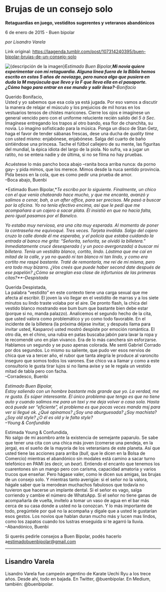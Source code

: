 # Brujas de un consejo solo

**Retaguardias en juego, vestiditos sugerentes y veteranos abandónicos**

6 de enero de 2015 - Buen bipolar

_por Lisandro Varela_

Link original: https://laagenda.tumblr.com/post/107314240395/buen-bipolar-brujas-de-un-consejo-solo

![{descripción de la imagen}](https://64.media.tumblr.com/f5183e7bf8bb3861c4cce5bc074333a6/tumblr_inline_pjzya1SQbw1t6q87u_500.jpg)E*stimado Buen Bipolar,**Mi novia quiere experimentar con mi retaguardia. Alguna línea fuera de la Biblia hemos escrito en estos 5 años de noviazgo, pero nunca algo que pusiera en duda la M mayúscula que llevo y la F que lleva ella en el pasaporte. ¿Cómo hago para entrar en ese mundo y salir ileso?**–Bonifacio*

Querido Bonifacio,  
Usted y yo sabemos que esa cola ya está jugada. Por eso vamos a discutir la manera de relajar el músculo y los prejuicios de mil horas en los vestuarios tensos de chistes maricones. Cierre los ojos e imagínese un general vencido pero con el uniforme reluciente recién salido del *5 à Sec*. Imagínese entregando los trapos al otro bando, esa flor de chanchita, su novia. Lo imagino sofisticado para la música. Ponga un disco de Stan Getz, haga el favor de tender sábanas frescas, dese una ducha de *quality time* con usted mismo: enjabónese, enjabónese. Salga del cuarto de baño sintiéndose una princesa. Tache el fútbol callejero de su mente, las figuritas del mundial, la épica idiota del largo de la piola. No sufra, va a jugar un ratito, no se entera nadie y de última, si no se filma no hay pruebas.

Acuéstese lo más pancho boca abajo –ranita boca arriba nunca: da porno gay– y pida mimos, que los merece. Mimos desde la nuca sentido provincia. Pida besos en la cola, que es como pedir una prueba de amor.   
–Boca abajo, Buenbi

*Estimado Buen Bipolar,**Te escribo por lo siguiente. Finalmente, un chico con el que venía chateando hace mucho, y que me encanta, avanzó y salimos a cenar, bah, a un after office, para ser precisos. Me pasó a buscar por la oficina. Yo no tenía efectivo encima, así que le pedí que me acompañara a un cajero a sacar plata. Él insistió en que no hacía falta, pero igual pasamos por el Banelco.*

*Yo estaba muy nerviosa, era una cita muy esperada. Al momento de poner la contraseña me equivoqué. Tres veces. Tarjeta inválida. Salgo del cajero cruzo la calle donde él me esperaba, y el policía que estaba cuidando la entrada al banco me grita: “Señorita, señorita, se olvidó la billetera.” Inmediatamente crucé desesperada ( y un poco avergonzada) a buscar mi billetera. Tenía un vestidito blanco, cortito, lindo. Lástima que me caí en mitad de la calle, y ya no quedó ni tan blanco ni tan lindo, y como era cortito me raspé bastante. Traté de remontarla, me reí de mi misma, pero era todo muy bizarro. ¿Vos creés que puede haber second date después de ese papelón? ¿Cómo se arreglan esa clase de infortunios de las primeras citas?**–Despistada*

Querida Despistada,  
La palabra “vestidito” en este contexto tiene una  carga sexual que me afecta al escribir. El joven la vio llegar en el vestidito de marras y a los siete minutos su lindo traste volaba por el aire. De pronto flash, la chica del vestido blanco mostrando ese bum bum que bastante bien debe estar (porque si no, manda palazzo). Analicemos el segundo hecho de la cita, que usted valora como problemático y yo como todo favorable. En el incidente de la billetera (la próxima déjese invitar, y después llama para invitar usted, Kasparov) usted mostró despiste por emoción romántica. El otro día, en el chino, una rubia en patas buscaba jabón para lavar la ropa y le recomendé uno en plan vivanco. Era de lo más canchera sin esforzarse. Hablamos un segundo y se puso apenas colorada. Me sentí Gabriel Corrado por dos segundos. Lo mismo su saliente, que pudo ver esos nervios de chica que va a tercer año, el rubor que tanta alegría le produce al varoncito inseguro que somos todos los varones. Ese chico va a llamar y como a este consultorio le gusta tirar lujos si no llama avise y se le regala un vestido mitad de tabla pero con facha.  
–Corradesco, Buenbi

*Estimado Buen Bipolar,  
Estoy saliendo con un hombre bastante más grande que yo. La verdad, me re gusta. Es súper interesante. El único problema que tengo es que no tiene auto y cuando salimos me para un taxi y me deja volver a casa sola. Hasta acá puede ser “eficiente”, el problema es que pocas veces manda msj para ver si llegué ok. ¿Qué opinamos? ¿Soy una aburguesada? ¿Soy machista? ¿Soy old style? ¿O él es old y le falta style?  
–Young & Confundida*

Estimada Young & Confundida,  
No salgo de mi asombro ante la existencia de semejante paparulo. Se sabe que tener una cita con una chica más joven (comerse  una pendeja, en la jerga), es el sueño de la mayoría de los veteranians de este planeta. Así que usted tiene las acciones para arriba (*bull*, que le dicen en la Bolsa de Comercio) mientras el abandónico sin modales está camino a sacar turno telefónico en PAMI (es decir, un *bear*). Entiendo el encanto que tenemos los cuarentones sin un mango pero con carisma, capacidad amatoria y varios trucos que enseñar. Pero hágase valer, como le dicen sus amigas, las brujas de un consejo solo. Y mientras tanto averigüe: si el señor no la valora, hágale saber que la merodean muchachos fabulosos que todavía no tuvieron que hacerse un implante dental. Si el señor es vago, salga corriendo y cambie el número de WhatsApp. Si el señor no tiene ganas de acompañarla de vuelta, invítelo a tomar un vaso de agua en el bar más cerca de su casa donde a usted no la conozcan. Y lo más importante de todo, pregúntele por qué no la acompaña y dígale que a usted le gustarían esos gestos. Los novios que hablan duran mucho más y lucen mas lindos, como los zapatos cuando los lustras enseguida si te agarró la lluvia.  
–Abandónico, Buenbi

Si querés pedirle consejos a Buen Bipolar, podés hacerlo a[estimadobuenbipolar@gmail.com](mailto:estimadobuenbipolar@gmail.com)



---

Lisandro Varela
---------------

Lisandro Varela fue campeón argentino de Karate Uechi Ryu a los trece años. Desde ahí, todo en bajada. En Twitter, @buenbipolar. En Medium, también: @buenbipolar.


